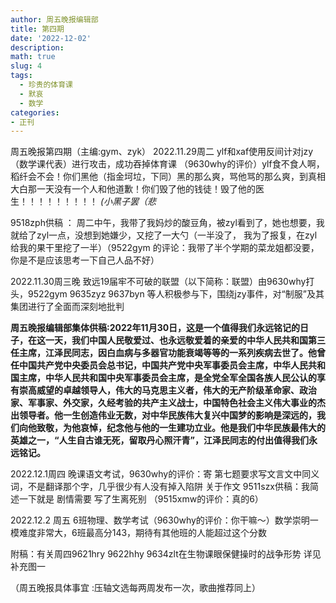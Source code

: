 ```yaml
---
author: 周五晚报编辑部
title: 第四期
date: '2022-12-02'
description: 
math: true
slug: 4
tags:
  - 珍贵的体育课
  - 默哀
  - 数学
categories:
- 正刊
---
```

周五晚报第四期（主编:gym、zyk）
2022.11.29周二
ylf和xaf使用反间计对jzy（数学课代表）进行攻击，成功吞掉体育课
（9630why的评价）ylf食不食人啊，稻纤会不会！你们黑他（指金坷垃，下同）黑的那么爽，骂他骂的那么爽，到真相大白那一天没有一个人和他道歉！你们毁了他的钱徒！毁了他的医生！！！！！！！！！
*(小黑子罢（悲*

9518zph供稿 ： 周二中午，我带了我妈炒的酸豆角，被zyl看到了，她也想要，我就给了zyl一点，没想到她嫌少，又挖了一大勺（一半没了， 我为了报复，在zyl给我的果干里挖了一半）（9522gym 的评论：我带了半个学期的菜龙姐都没要，你是不是应该思考一下自己人品不好）

2022.11.30周三晚
致远19届牢不可破的联盟（以下简称：联盟）由9630why打头，9522gym 9635zyz 9637byn 等人积极参与下，围绕jzy事件，对“制服”及其集团进行了全面而深刻地批判


**周五晚报编辑部集体供稿:2022年11月30日，这是一个值得我们永远铭记的日子，在这一天，我们中国人民敬爱过、也永远敬爱着的亲爱的中华人民共和国第三任主席，江泽民同志，因白血病与多器官功能衰竭等等的一系列疾病去世了。他曾任中国共产党中央委员会总书记，中国共产党中央军事委员会主席，中华人民共和国主席，中华人民共和国中央军事委员会主席，是全党全军全国各族人民公认的享有崇高威望的卓越领导人，伟大的马克思主义者，伟大的无产阶级革命家、政治家、军事家、外交家，久经考验的共产主义战士，中国特色社会主义伟大事业的杰出领导者。他一生创造伟业无数，对中华民族伟大复兴中国梦的影响是深远的，我们向他致敬，为他哀悼，纪念他与他的一生建功立业。他是我们中华民族最伟大的英雄之一，“人生自古谁无死，留取丹心照汗青”，江泽民同志的付出值得我们永远铭记。**


2022.12.1周四
晚课语文考试，9630why的评价：寄 
第七题要求写文言文中同义词，不是翻译那个字，几乎很少有人没有掉入陷阱
关于作文 9511szx供稿：我简述一下就是 剧情需要 写了生离死别 （9515xmw的评价：真的6）

2022.12.2 周五
6班物理、数学考试（9630why的评价：你干嘛～）数学崇明一模难度非常大，6班最高分143，期待有其他班的人能超过这个分数

附稿：有关周四9621hry 9622hhy 9634zlt在生物课眼保健操时的战争形势 详见补充图一

（周五晚报具体事宜 :压轴文选每两周发布一次，歌曲推荐同上）